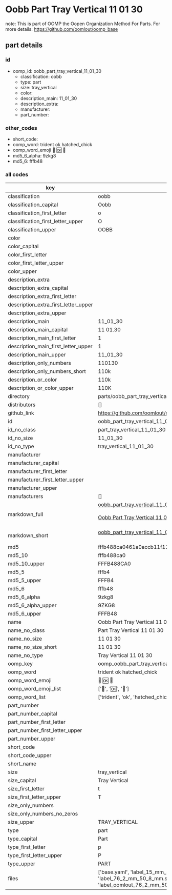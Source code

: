 # Oobb Part Tray Vertical 11 01 30  

note: This is part of OOMP the Oopen Organization Method For Parts. For more details: https://github.com/oomlout/oomp_base

##  part details





### id
* oomp_id: oobb_part_tray_vertical_11_01_30
  * classification: oobb
  * type: part
  * size: tray_vertical
  * color: 
  * description_main: 11_01_30
  * description_extra: 
  * manufacturer: 
  * part_number: 

### other_codes
* short_code: 
* oomp_word: trident ok hatched_chick
* oomp_word_emoji :trident: :ok: :hatched_chick:
* md5_6_alpha: 9zkg8
* md5_6: fffb48

### all codes 
| key | value |  
| --- | --- |  
| classification | oobb |  
| classification_capital | Oobb |  
| classification_first_letter | o |  
| classification_first_letter_upper | O |  
| classification_upper | OOBB |  
| color |  |  
| color_capital |  |  
| color_first_letter |  |  
| color_first_letter_upper |  |  
| color_upper |  |  
| description_extra |  |  
| description_extra_capital |  |  
| description_extra_first_letter |  |  
| description_extra_first_letter_upper |  |  
| description_extra_upper |  |  
| description_main | 11_01_30 |  
| description_main_capital | 11 01.30 |  
| description_main_first_letter | 1 |  
| description_main_first_letter_upper | 1 |  
| description_main_upper | 11_01_30 |  
| description_only_numbers | 110130 |  
| description_only_numbers_short | 110k |  
| description_or_color | 110k |  
| description_or_color_upper | 110K |  
| directory | parts/oobb_part_tray_vertical_11_01_30 |  
| distributors | [] |  
| github_link | https://github.com/oomlout/oomlout_oomp_part_src/tree/main/parts/oobb_part_tray_vertical_11_01_30/working |  
| id | oobb_part_tray_vertical_11_01_30 |  
| id_no_class | part_tray_vertical_11_01_30 |  
| id_no_size | 11_01_30 |  
| id_no_type | tray_vertical_11_01_30 |  
| manufacturer |  |  
| manufacturer_capital |  |  
| manufacturer_first_letter |  |  
| manufacturer_first_letter_upper |  |  
| manufacturer_upper |  |  
| manufacturers | [] |  
| markdown_full | [oobb_part_tray_vertical_11_01_30](https://github.com/oomlout/oomlout_oomp_part_src/tree/main/parts/oobb_part_tray_vertical_11_01_30/working)<br>[](https://github.com/oomlout/oomlout_oomp_part_src/tree/main/parts/oobb_part_tray_vertical_11_01_30/working)<br>[Oobb Part Tray Vertical 11 01 30](https://github.com/oomlout/oomlout_oomp_part_src/tree/main/parts/oobb_part_tray_vertical_11_01_30/working)<br><br> |  
| markdown_short | [oobb_part_tray_vertical_11_01_30](https://github.com/oomlout/oomlout_oomp_part_src/tree/main/parts/oobb_part_tray_vertical_11_01_30/working)<br><br> |  
| md5 | fffb488ca0461a0accb11f124cd27213 |  
| md5_10 | fffb488ca0 |  
| md5_10_upper | FFFB488CA0 |  
| md5_5 | fffb4 |  
| md5_5_upper | FFFB4 |  
| md5_6 | fffb48 |  
| md5_6_alpha | 9zkg8 |  
| md5_6_alpha_upper | 9ZKG8 |  
| md5_6_upper | FFFB48 |  
| name | Oobb Part Tray Vertical 11 01 30 |  
| name_no_class | Part Tray Vertical 11 01 30 |  
| name_no_size | 11 01 30 |  
| name_no_size_short | 11 01 30 |  
| name_no_type | Tray Vertical 11 01 30 |  
| oomp_key | oomp_oobb_part_tray_vertical_11_01_30 |  
| oomp_word | trident ok hatched_chick |  
| oomp_word_emoji | :trident: :ok: :hatched_chick: |  
| oomp_word_emoji_list | [':trident:', ':ok:', ':hatched_chick:'] |  
| oomp_word_list | ['trident', 'ok', 'hatched_chick'] |  
| part_number |  |  
| part_number_capital |  |  
| part_number_first_letter |  |  
| part_number_first_letter_upper |  |  
| part_number_upper |  |  
| short_code |  |  
| short_code_upper |  |  
| short_name |  |  
| size | tray_vertical |  
| size_capital | Tray Vertical |  
| size_first_letter | t |  
| size_first_letter_upper | T |  
| size_only_numbers |  |  
| size_only_numbers_no_zeros |  |  
| size_upper | TRAY_VERTICAL |  
| type | part |  
| type_capital | Part |  
| type_first_letter | p |  
| type_first_letter_upper | P |  
| type_upper | PART |  
| files | ['base.yaml', 'label_15_mm_30_mm.pdf', 'label_15_mm_30_mm.svg', 'label_76_2_mm_50_8_mm.pdf', 'label_76_2_mm_50_8_mm.svg', 'label_oomlout_76_2_mm_50_8_mm.pdf', 'label_oomlout_76_2_mm_50_8_mm.svg', 'readme.md', 'working.json', 'working.yaml'] |  
